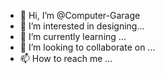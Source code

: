 - 👋 Hi, I’m @Computer-Garage
- 👀 I’m interested in designing...
- 🌱 I’m currently learning ...
- 💞️ I’m looking to collaborate on ...
- 📫 How to reach me ...

<!---
Computer-Garage/Computer-Garage is a ✨ special ✨ repository because its `README.md` (this file) appears on your GitHub profile.
You can click the Preview link to take a look at your changes.
--->
